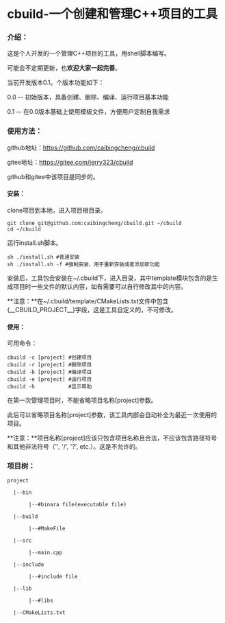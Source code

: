 # cbuild-一个创建和管理C++项目的工具

### 介绍：

这是个人开发的一个管理C++项目的工具，用shell脚本编写。

可能会不定期更新，也**欢迎大家一起完善**。

当前开发版本0.1。个版本功能如下：

0.0	--	初始版本，具备创建、删除、编译、运行项目基本功能

0.1	--	在0.0版本基础上使用模板文件，方便用户定制自我需求



### 使用方法：

github地址：https://github.com/caibingcheng/cbuild

gitee地址：https://gitee.com/jerry323/cbuild

github和gitee中该项目是同步的。

#### 安装：

clone项目到本地，进入项目根目录。

```shell
git clone git@github.com:caibingcheng/cbuild.git ~/cbuild
cd ~/cbuild
```

运行install.sh脚本。

```shell
sh ./install.sh	#普通安装
sh ./install.sh -f #强制安装，用于重新安装或者添加新功能
```

安装后，工具包会安装在~/.cbuild下，进入目录，其中template模块包含的是生成项目时一些文件的默认内容，如有需要可以自行修改其中的内容。

**注意：**在~/.cbuild/template/CMakeLists.txt文件中包含{\_\_CBUILD_PROJECT\_\_}字段，这是工具自定义的，不可修改。

#### 使用：

可用命令：

```shell
cbuild -c [project] #创建项目
cbuild -r [project] #删除项目
cbuild -b [project] #编译项目
cbuild -e [project] #运行项目
cbuild -h           #显示帮助
```

在第一次管理项目时，不能省略项目名称[project]参数。

此后可以省略项目名称[project]参数，该工具内部会自动补全为最近一次使用的项目。

**注意：**项目名称[project]应该只包含项目名称且合法，不应该包含路径符号和其他非法符号（'\', '/', '?', etc.）。这是不允许的。



### 项目树：

```
project

  |--bin

       |--#binara file(executable file)

  |--build

       |--#MakeFile

  |--src

       |--main.cpp    

  |--include

       |--#include file

  |--lib

       |--#libs

  |--CMakeLists.txt

```

